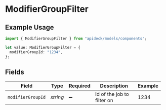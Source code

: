 # ModifierGroupFilter

## Example Usage

```typescript
import { ModifierGroupFilter } from "apideck/models/components";

let value: ModifierGroupFilter = {
  modifierGroupId: "1234",
};
```

## Fields

| Field                      | Type                       | Required                   | Description                | Example                    |
| -------------------------- | -------------------------- | -------------------------- | -------------------------- | -------------------------- |
| `modifierGroupId`          | *string*                   | :heavy_minus_sign:         | Id of the job to filter on | 1234                       |